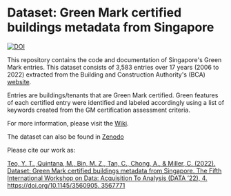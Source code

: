 # Dataset: Green Mark certified buildings metadata from Singapore
[![DOI](https://zenodo.org/badge/DOI/11.1145/3560905.3567771.svg)](https://zenodo.org/record/7198276)

This repository contains the code and documentation of Singapore's Green Mark entries. This dataset consists of 3,583 entries over 17 years (2006 to 2022) extracted from the Building and Construction Authority's (BCA) [website](https://www.sleb.sg/Building/GreenMarkBuildingsDirectory).

Entries are buildings/tenants that are Green Mark certified. Green features of each certified entry were identified and labeled accordingly using a list of keywords created from the GM certification assessment criteria.

For more information, please visit the [Wiki][1].

The dataset can also be found in [Zenodo](https://zenodo.org/record/7198276)

Please cite our work as:

[Teo, Y. T., Quintana, M., Bin, M. Z., Tan, C., Chong, A., & Miller, C. (2022). Dataset: Green Mark certified buildings metadata from Singapore. The Fifth International Workshop on Data: Acquisition To Analysis (DATA ’22), 4. https://doi.org/10.1145/3560905. 3567771
](https://doi.org/10.1145/3560905.%203567771)

[1]:https://github.com/buds-lab/data-driven-greenmark/wiki
